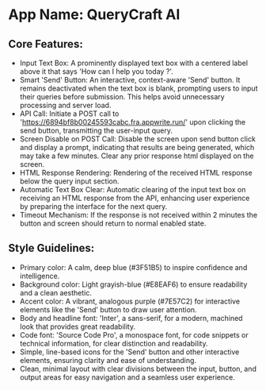 # **App Name**: QueryCraft AI

## Core Features:

- Input Text Box: A prominently displayed text box with a centered label above it that says 'How can I help you today ?'.
- Smart 'Send' Button: An interactive, context-aware 'Send' button. It remains deactivated when the text box is blank, prompting users to input their queries before submission. This helps avoid unnecessary processing and server load.
- API Call: Initiate a POST call to 'https://6894bf8b00245593cabc.fra.appwrite.run/' upon clicking the send button, transmitting the user-input query.
- Screen Disable on POST Call: Disable the screen upon send button click and display a prompt, indicating that results are being generated, which may take a few minutes. Clear any prior response html displayed on the screen. 
- HTML Response Rendering: Rendering of the received HTML response below the query input section.
- Automatic Text Box Clear: Automatic clearing of the input text box on receiving an HTML response from the API, enhancing user experience by preparing the interface for the next query.
- Timeout Mechanism: If the response is not received within 2 minutes the button and screen should return to normal enabled state.

## Style Guidelines:

- Primary color: A calm, deep blue (#3F51B5) to inspire confidence and intelligence.
- Background color: Light grayish-blue (#E8EAF6) to ensure readability and a clean aesthetic.
- Accent color: A vibrant, analogous purple (#7E57C2) for interactive elements like the 'Send' button to draw user attention.
- Body and headline font: 'Inter', a sans-serif, for a modern, machined look that provides great readability.
- Code font: 'Source Code Pro', a monospace font, for code snippets or technical information, for clear distinction and readability.
- Simple, line-based icons for the 'Send' button and other interactive elements, ensuring clarity and ease of understanding.
- Clean, minimal layout with clear divisions between the input, button, and output areas for easy navigation and a seamless user experience.